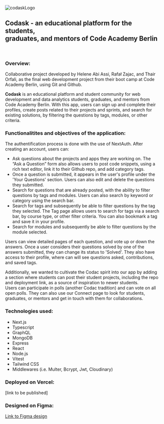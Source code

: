 <img src="https://res.cloudinary.com/dfm1r4ikr/image/upload/c_thumb,w_200,g_face/v1704299854/codask/website_photos/CodaskLogo_x0s43q.png" alt="codaskLogo" />
<h2>Codask - an educational platform for the students, <br/>graduates, and mentors of Code Academy Berlin</h2>
<br/>
<h3>Overview:</h3>
<p>Collaborative project developed by Helene Abi Assi, Rafał Zajac, and Thair Orfali, as the final web development project from their boot camp at Code Academy Berlin, using Git and Github.

<strong>Codask</strong> is an educational platform and student community for web development and data analytics students, graduates, and mentors from Code Academy Berlin.
With this app, users can sign up and complete their profiles, create posts related to their projects and sprints, and search for existing solutions, by filtering the questions by tags, modules, or other criteria. </p>

<h3>Functionalitites and objectives of the application:</h3>

<p>The authentification process is done with the use of NextAuth. After creating an account, users can:</p>
<ul>
  <li>Ask questions about the projects and apps they are working on. The “Ask a Question” form also allows users to post code snippets, using a rich text editor, link it to their Github repo, and add category tags.</li>
  <li>Once a question is submitted, it appears in the user's profile under the 'Your Questions' section. Users can also edit and delete the questions they submitted. </li>
    <li>Search for questions that are already posted, with the ability to filter questions by tags and modules. Users can also search by keyword or category using the search bar. </li>
    <li>Search for tags and subsequently be able to filter questions by the tag they selected. The Tag page allows users to search for tags via a search bar, by course type, or other filter criteria. You can also bookmark a tag and save it in your profile.</li>
  <li>Search for modules and subsequently be able to filter questions by the module selected.</li>
</ul>

Users can view detailed pages of each question, and vote up or down the answers. Once a user considers their questions solved by one of the answers submitted, they can change its status to 'Solved'.
They also have access to their profile, where can will see questions asked, contributions, and saved tags.

Additionally, we wanted to cultivate the Codac spirit into our app by adding a section where students can post their student projects, including the repo and deployment link, as a source of inspiration to newer students.
<br/>Users can participate in polls (another Codac tradition) and can vote on all open polls.
They can also use our Connect page to look for students, graduates, or mentors and get in touch with them for collaborations.

<h3>Technologies used:</h3>
<ul>
  <li>Next.js</li>
  <li>Typescript</li>
  <li>GraphQL</li>
  <li>MongoDB</li>
  <li>Express</li>
  <li>React</li>
  <li>Node.js</li>
  <li>Vitest</li>
  <li>Tailwind CSS</li>
  <li>Middlewares (i.e. Multer, Bcrypt, Jwt, Cloudinary)</li>
</ul>

<h3>Deployed on Vercel:</h3>
<p>[link to be published]</p>

<h3>Designed on Figma:</h3> 
<a target="_blank" href="https://www.figma.com/file/EvR6lR70uN6tXBimvGPnVR/Codask---Public?type=design&node-id=0%3A1&mode=design&t=XVwnIUeF8d4KDOMm-1">Link to Figma design</a>

